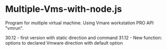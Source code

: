 ﻿# Multiple-Vms-with-node.js

Program for multiple virtual machine. Using Vmare workstation PRO API "vmrun".

30.12 - first version with static direction and command
31.12 - New function: options to declared Vmware direction with default option
